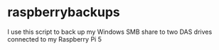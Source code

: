 # raspberrybackups
I use this script to back up my Windows SMB share to two DAS drives connected to my Raspberry Pi 5
